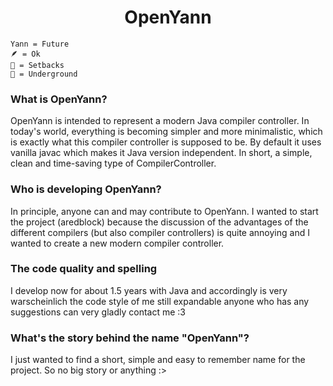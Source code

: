 <!--suppress HtmlDeprecatedAttribute -->
<div align="center">


<div>
    <h1>OpenYann</h1>
</div>
</div>

```
Yann = Future
🪶 = Ok
🐘 = Setbacks
🐜 = Underground
```
### What is OpenYann?

OpenYann is intended to represent a modern Java compiler controller. In today's world, everything is becoming simpler and more minimalistic, which is exactly what this compiler controller is supposed to be. By default it uses vanilla javac which makes it Java version independent. In short, a simple, clean and time-saving type of CompilerController.

### Who is developing OpenYann?

In principle, anyone can and may contribute to OpenYann. I wanted to start the project (aredblock) because the discussion of the advantages of the different compilers (but also compiler controllers) is quite annoying and I wanted to create a new modern compiler controller.

### The code quality and spelling

I develop now for about 1.5 years with Java and accordingly is very warscheinlich the code style of me still expandable anyone who has any suggestions can very gladly contact me :3

### What's the story behind the name "OpenYann"?

I just wanted to find a short, simple and easy to remember name for the project. So no big story or anything :>

